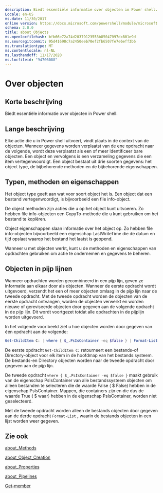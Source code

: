 ```yaml
---
description: Biedt essentiële informatie over objecten in Power shell.
Locale: en-US
ms.date: 11/30/2017
online version: https://docs.microsoft.com/powershell/module/microsoft.powershell.core/about/about_objects?view=powershell-7.2&WT.mc_id=ps-gethelp
schema: 2.0.0
title: about_Objects
ms.openlocfilehash: bfb66e72a74d20379123558b85047097dc801e9d
ms.sourcegitcommit: 95d41698c7a2450eeb70ef2fb6507fe7e6eff3b6
ms.translationtype: MT
ms.contentlocale: nl-NL
ms.lasthandoff: 11/17/2020
ms.locfileid: "94706088"
---
```

# <a name="about-objects"></a>Over objecten

## <a name="short-description"></a>Korte beschrijving
Biedt essentiële informatie over objecten in Power shell.

## <a name="long-description"></a>Lange beschrijving

Elke actie die u in Power shell uitvoert, vindt plaats in de context van de objecten. Wanneer gegevens worden verplaatst van de ene opdracht naar de volgende, wordt deze verplaatst als een of meer Identificeer bare objecten. Een object en vervolgens is een verzameling gegevens die een item vertegenwoordigt. Een object bestaat uit drie soorten gegevens: het object type, de bijbehorende methoden en de bijbehorende eigenschappen.

## <a name="types-methods-and-properties"></a>Typen, methoden en eigenschappen

Het object type geeft aan wat voor soort object het is. Een object dat een bestand vertegenwoordigt, is bijvoorbeeld een file info-object.

De object methoden zijn acties die u op het object kunt uitvoeren.
Zo hebben file info-objecten een CopyTo-methode die u kunt gebruiken om het bestand te kopiëren.

Object eigenschappen slaan informatie over het object op. Zo hebben file info-objecten bijvoorbeeld een eigenschap LastWriteTime die de datum en tijd opslaat waarop het bestand het laatst is geopend.

Wanneer u met objecten werkt, kunt u de methoden en eigenschappen van opdrachten gebruiken om actie te ondernemen en gegevens te beheren.

## <a name="objects-in-pipelines"></a>Objecten in pijp lijnen

Wanneer opdrachten worden gecombineerd in een pijp lijn, geven ze informatie aan elkaar door als objecten. Wanneer de eerste opdracht wordt uitgevoerd, verzendt het een of meer objecten omlaag in de pijp lijn naar de tweede opdracht. Met de tweede opdracht worden de objecten van de eerste opdracht ontvangen, worden de objecten verwerkt en worden nieuwe of gereviseerde objecten door gegeven aan de volgende opdracht in de pijp lijn.
Dit wordt voortgezet totdat alle opdrachten in de pijplijn worden uitgevoerd.

In het volgende voor beeld ziet u hoe objecten worden door gegeven van één opdracht aan de volgende:

```powershell
Get-ChildItem C: | where { $_.PsIsContainer -eq $false } | Format-List
```

De eerste opdracht `Get-ChildItem C:` retourneert een bestands-of Directory-object voor elk item in de hoofdmap van het bestands systeem. De bestands-en Directory objecten worden naar de tweede opdracht door gegeven aan de pijp lijn.

De tweede opdracht `where { $_.PsIsContainer -eq $false }` maakt gebruik van de eigenschap PsIsContainer van alle bestandssysteem objecten om alleen bestanden te selecteren die de waarde False ( \$ False) hebben in de eigenschap PsIsContainer. Mappen, die containers zijn en die dus de waarde True ( \$ waar) hebben in de eigenschap PsIsContainer, worden niet geselecteerd.

Met de tweede opdracht worden alleen de bestands objecten door gegeven aan de derde opdracht `Format-List` , waarin de bestands objecten in een lijst worden weer gegeven.

## <a name="see-also"></a>Zie ook

[about_Methods](about_Methods.md)

[about_Object_Creation](about_Object_Creation.md)

[about_Properties](about_Properties.md)

[about_Pipelines](about_Pipelines.md)

[Get-member](xref:Microsoft.PowerShell.Utility.Get-Member)

